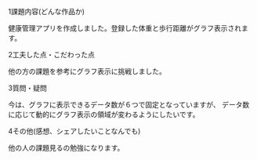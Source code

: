 1課題内容(どんな作品か)

健康管理アプリを作成しました。登録した体重と歩行距離がグラフ表示されます。

2工夫した点・こだわった点 

他の方の課題を参考にグラフ表示に挑戦しました。

3質問・疑問

今は、グラフに表示できるデータ数が６つで固定となっていますが、
データ数に応じて動的にグラフ表示の領域が変わるようにしたいです。

4その他(感想、シェアしたいことなんでも)

 他の人の課題見るの勉強になります。

